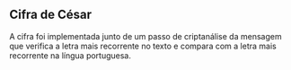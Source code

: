 ## Cifra de César
A cifra foi implementada junto de um passo de criptanálise da mensagem que verifica a letra mais recorrente no texto e compara com a letra mais recorrente na língua portuguesa.
